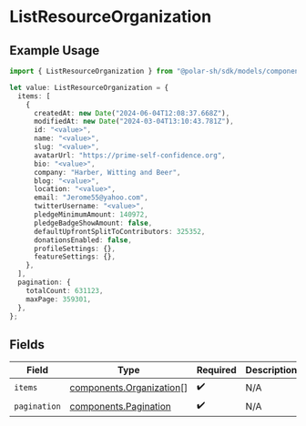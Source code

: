# ListResourceOrganization

## Example Usage

```typescript
import { ListResourceOrganization } from "@polar-sh/sdk/models/components";

let value: ListResourceOrganization = {
  items: [
    {
      createdAt: new Date("2024-06-04T12:08:37.668Z"),
      modifiedAt: new Date("2024-03-04T13:10:43.781Z"),
      id: "<value>",
      name: "<value>",
      slug: "<value>",
      avatarUrl: "https://prime-self-confidence.org",
      bio: "<value>",
      company: "Harber, Witting and Beer",
      blog: "<value>",
      location: "<value>",
      email: "Jerome55@yahoo.com",
      twitterUsername: "<value>",
      pledgeMinimumAmount: 140972,
      pledgeBadgeShowAmount: false,
      defaultUpfrontSplitToContributors: 325352,
      donationsEnabled: false,
      profileSettings: {},
      featureSettings: {},
    },
  ],
  pagination: {
    totalCount: 631123,
    maxPage: 359301,
  },
};
```

## Fields

| Field                                                                | Type                                                                 | Required                                                             | Description                                                          |
| -------------------------------------------------------------------- | -------------------------------------------------------------------- | -------------------------------------------------------------------- | -------------------------------------------------------------------- |
| `items`                                                              | [components.Organization](../../models/components/organization.md)[] | :heavy_check_mark:                                                   | N/A                                                                  |
| `pagination`                                                         | [components.Pagination](../../models/components/pagination.md)       | :heavy_check_mark:                                                   | N/A                                                                  |